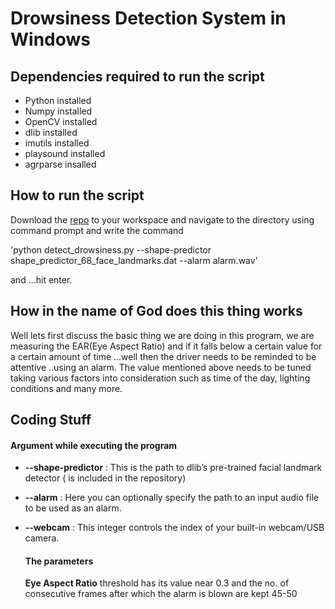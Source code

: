 # Drowsiness Detection System in Windows

## Dependencies required to run the script

* Python installed
* Numpy installed 
* OpenCV installed 
* dlib installed
* imutils installed
* playsound installed
* agrparse insalled

## How to run the script

Download the [repo](<https://github.com/amancodeblast/Drowsiness-Detection-OpenCV->) to your workspace and navigate to the directory using command prompt and write the command 

'python detect_drowsiness.py --shape-predictor shape_predictor_68_face_landmarks.dat --alarm alarm.wav'

and ...hit enter.

## How in the name of God does this thing works

Well lets first discuss the basic thing we are doing in this program, we are measuring the EAR(Eye Aspect Ratio) and if it falls below a certain value for a certain amount of time ...well then the driver needs to be reminded to be attentive ..using an alarm. The value mentioned above needs to be tuned taking various factors into consideration such as time of the day, lighting conditions and many more. 

 

## Coding Stuff

#### Argument while executing the program



* **--shape-predictor** : This is the path to dlib’s pre-trained facial landmark detector ( is included in the repository)                                                                                                                                                                   

* **--alarm** : Here you can optionally specify the path to an input audio file to be used as an alarm.

* **--webcam** :  This integer controls the index of your built-in webcam/USB camera.

  

  #### The parameters

  **Eye Aspect Ratio** threshold has its value near 0.3 and the no. of consecutive frames after which the alarm is blown are kept 45-50

  

